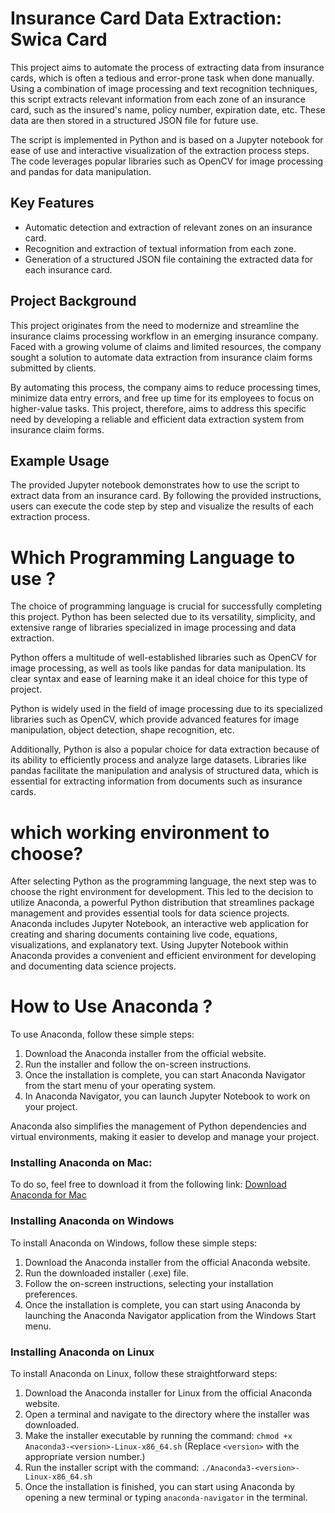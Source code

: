 # Insurance Card Data Extraction: Swica Card

This project aims to automate the process of extracting data from insurance cards, which is often a tedious and error-prone task when done manually. Using a combination of image processing and text recognition techniques, this script extracts relevant information from each zone of an insurance card, such as the insured's name, policy number, expiration date, etc. These data are then stored in a structured JSON file for future use.

The script is implemented in Python and is based on a Jupyter notebook for ease of use and interactive visualization of the extraction process steps. The code leverages popular libraries such as OpenCV for image processing and pandas for data manipulation.

## Key Features

- Automatic detection and extraction of relevant zones on an insurance card.
- Recognition and extraction of textual information from each zone.
- Generation of a structured JSON file containing the extracted data for each insurance card.

## Project Background

This project originates from the need to modernize and streamline the insurance claims processing workflow in an emerging insurance company. Faced with a growing volume of claims and limited resources, the company sought a solution to automate data extraction from insurance claim forms submitted by clients.

By automating this process, the company aims to reduce processing times, minimize data entry errors, and free up time for its employees to focus on higher-value tasks. This project, therefore, aims to address this specific need by developing a reliable and efficient data extraction system from insurance claim forms.

## Example Usage

The provided Jupyter notebook demonstrates how to use the script to extract data from an insurance card. By following the provided instructions, users can execute the code step by step and visualize the results of each extraction process.




# Which Programming Language to use ?

The choice of programming language is crucial for successfully completing this project. Python has been selected due to its versatility, simplicity, and extensive range of libraries specialized in image processing and data extraction.

Python offers a multitude of well-established libraries such as OpenCV for image processing, as well as tools like pandas for data manipulation. Its clear syntax and ease of learning make it an ideal choice for this type of project.

Python is widely used in the field of image processing due to its specialized libraries such as OpenCV, which provide advanced features for image manipulation, object detection, shape recognition, etc.

Additionally, Python is also a popular choice for data extraction because of its ability to efficiently process and analyze large datasets. Libraries like pandas facilitate the manipulation and analysis of structured data, which is essential for extracting information from documents such as insurance cards.

# which working environment to choose?

After selecting Python as the programming language, the next step was to choose the right environment for development. This led to the decision to utilize Anaconda, a powerful Python distribution that streamlines package management and provides essential tools for data science projects.
Anaconda includes Jupyter Notebook, an interactive web application for creating and sharing documents containing live code, equations, visualizations, and explanatory text. Using Jupyter Notebook within Anaconda provides a convenient and efficient environment for developing and documenting data science projects.

# How to Use Anaconda ?

To use Anaconda, follow these simple steps:

1. Download the Anaconda installer from the official website.
2. Run the installer and follow the on-screen instructions.
3. Once the installation is complete, you can start Anaconda Navigator from the start menu of your operating system.
4. In Anaconda Navigator, you can launch Jupyter Notebook to work on your project.

Anaconda also simplifies the management of Python dependencies and virtual environments, making it easier to develop and manage your project.

### Installing Anaconda on Mac:

To do so, feel free to download it from the following link:
[Download Anaconda for Mac](https://repo.anaconda.com/archive/Anaconda3-2022.10-MacOSX-arm64.pkg)

### Installing Anaconda on Windows

To install Anaconda on Windows, follow these simple steps:
1. Download the Anaconda installer from the official Anaconda website.
2. Run the downloaded installer (.exe) file.
3. Follow the on-screen instructions, selecting your installation preferences.
4. Once the installation is complete, you can start using Anaconda by launching the Anaconda Navigator application from the Windows Start menu.

### Installing Anaconda on Linux

To install Anaconda on Linux, follow these straightforward steps:
1. Download the Anaconda installer for Linux from the official Anaconda website.
2. Open a terminal and navigate to the directory where the installer was downloaded.
3. Make the installer executable by running the command: `chmod +x Anaconda3-<version>-Linux-x86_64.sh` (Replace `<version>` with the appropriate version number.)
4. Run the installer script with the command: `./Anaconda3-<version>-Linux-x86_64.sh`
5. Once the installation is finished, you can start using Anaconda by opening a new terminal or typing `anaconda-navigator` in the terminal.

